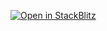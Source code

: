 [![Open in StackBlitz](https://developer.stackblitz.com/img/open_in_stackblitz.svg)](https://stackblitz.com/fork/github/MasterMoritz/angular-certification-nba/tree/stackblitz)

